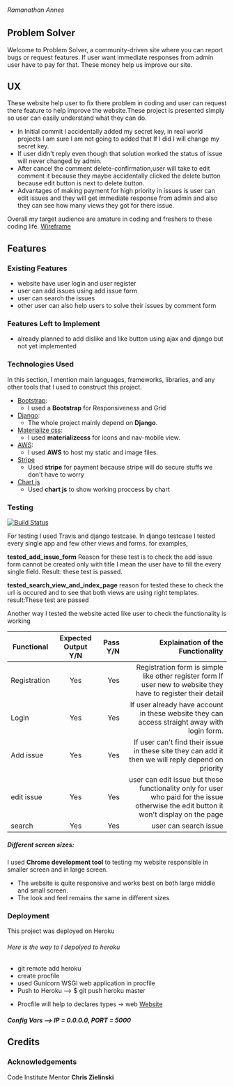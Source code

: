 ###### Ramanathan Annes
## Problem Solver

Welcome to Problem Solver, a community-driven site where you can report bugs or request features. If user want immediate responses from admin user have to pay for that. These money help us improve our site.  

## UX
These website help user to fix there problem in coding and user can request there feature to help improve the website.These project is presented simply so user can easily understand what they can do. 
* In Initial commit I accidentally added my secret key, in real world projects I am sure I am not going to added that If I did I will change my secret key.
* If user didn't  reply even though that solution worked the status of issue will never changed by admin.
* After cancel the comment delete-confirmation,user will take to edit comment it because they maybe accidentally clicked the delete button because edit  button is next to delete button.
* Advantages of making payment for high priority in issues is user can edit issues and they will get immediate response from admin and also they can see how many views they got for there issue.

Overall my target audience are amature in coding and freshers to these coding life. [Wireframe](https://files.slack.com/files-pri/T0L30B202-FESFD5X7D/image.png) 

## Features
### Existing Features
 - website have user login and user register 
 - user can add issues using add issue form
 - user can search the issues 
 - other user can also help users to solve their issues by comment form

### Features Left to Implement
 - already planned to add dislike and like button using ajax and django but not yet implemented

### Technologies Used 
In this section, I  mention main languages, frameworks, libraries, and any other tools that I used to construct this project.
  - [Bootstrap](https://getbootstrap.com/docs/4.0/getting-started/introduction/): 
       * I used a **Bootstrap** for Responsiveness and Grid
  - [Django](https://docs.djangoproject.com/en/2.1/): 
     * The whole project mainly depend on **Django**.
  - [Materialize css](https://materializecss.com/):
      * I used **materializecss** for icons and nav-mobile view. 
  - [AWS](https://aws.amazon.com/):
      * I used **AWS** to host my static and image files.
  - [Stripe](https://stripe.com/gb)
     * Used **stripe** for payment because stripe will do secure stuffs we don't have to worry
  - [Chart js](https://www.chartjs.org/)
     * Used  **chart js** to show working proccess by chart
  

### Testing
[![Build Status](https://travis-ci.org/Ramanathan03/Issue-tracker.svg?branch=master)](https://travis-ci.org/Ramanathan03/Issue-tracker)

For testing I used Travis and django testcase. In django testcase I tested every single app and few other views and forms. for examples,

**tested_add_issue_form** Reason for these test is to check the add issue form cannot be created only with title I mean the user have to fill the every single field. Result: these test is passed.

**tested_search_view_and_index_page** reason for tested these to check the url is occured and to see that both views are using right templates. result:These test are passed


Another way I tested the website acted like user to check the functionality is working 

| Functional      | Expected Output Y/N          | Pass Y/N| Explaination of the Functionality 
| ------------- |:-------------:| -----:|---:|
|Registration|Yes|Yes|Registration form is simple like other register form If user new to website they have to register their detail|
|Login|Yes|Yes|If user already have account in these website they can access straight away with login form.|
|Add issue|Yes|Yes|If user can't find their issue in these site they can add it then we will reply depend on priority|
|edit issue|Yes|Yes|user can edit issue but these functionality only for user who paid for the issue otherwise the edit button it won't display on the page|
|search|Yes|Yes|user can search issue |

##### Different screen sizes:
   I used  **Chrome development tool** to testing my website responsible  in smaller screen and in large screen.
   
   - The website is quite responsive and works best on both large middle and small screen.
   - The look and feel remains the same in different sizes

### Deployment 
This project was deployed on Heroku 
###### Here is the way to I depolyed to heroku 
 - git remote add heroku 
 - create procfile 
 - used Gunicorn  WSGI web application in procfile
 - Push to Heroku --> $ git push heroku master
 
* Procfile will help to declares types -> web
 [Website](https://ps-issue.herokuapp.com/)

##### Config Vars --> IP = 0.0.0.0, PORT = 5000

## Credits

### Acknowledgements
Code Institute Mentor **Chris Zielinski** 



